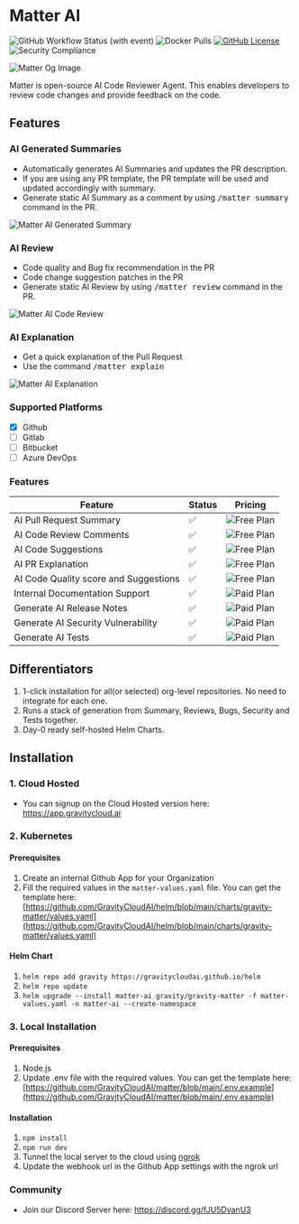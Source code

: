 # Matter AI

![GitHub Workflow Status (with event)](https://github.com/GravityCloudAI/matter-ai/actions/workflows/main.yml/badge.svg?branch=main)
![Docker Pulls](https://img.shields.io/docker/pulls/gravitycloud/matter.svg?maxAge=604800)
[![GitHub License](https://img.shields.io/github/license/GravityCloudAI/matter-ai)](https://github.com/GravityCloudAI/matter/blob/matter-ai/LICENSE)
![Security Compliance](https://img.shields.io/badge/Compliance-SOC2_Type_II-818aff)

![Matter Og Image](https://res.cloudinary.com/dor5uewzz/image/upload/v1740649715/og-image-matter_lr7gsi.png)

Matter is open-source AI Code Reviewer Agent. This enables developers to review code changes and provide feedback on the code.

## Features

### AI Generated Summaries
- Automatically generates AI Summaries and updates the PR description.
- If you are using any PR template, the PR template will be used and updated accordingly with summary.
- Generate static AI Summary as a comment by using <kbd>/matter summary</kbd> command in the PR.

![Matter AI Generated Summary](https://res.cloudinary.com/dor5uewzz/image/upload/v1740649715/generate-ai-summary_fmzjie.png)

### AI Review
- Code quality and Bug fix recommendation in the PR
- Code change suggestion patches in the PR
- Generate static AI Review by using <kbd>/matter review</kbd> command in the PR.

![Matter AI Code Review](https://res.cloudinary.com/dor5uewzz/image/upload/v1740649715/generate-ai-review_mqz3gy.png)

### AI Explanation
- Get a quick explanation of the Pull Request
- Use the command <kbd>/matter explain</kbd>

![Matter AI Explanation](https://res.cloudinary.com/dor5uewzz/image/upload/v1741598521/generate-ai-explain_ceovuu.png)

### Supported Platforms
- [X] Github
- [ ] Gitlab
- [ ] Bitbucket
- [ ] Azure DevOps

### Features

| Feature | Status | Pricing |
|---------|--------|---------|
| AI Pull Request Summary | ✅ | ![Free Plan](https://img.shields.io/badge/Free_/_Self_Hosted-3AFFA3) |
| AI Code Review Comments | ✅ | ![Free Plan](https://img.shields.io/badge/Free_/_Self_Hosted-3AFFA3) |
| AI Code Suggestions | ✅ | ![Free Plan](https://img.shields.io/badge/Free_/_Self_Hosted-3AFFA3) |
| AI PR Explanation | ✅ | ![Free Plan](https://img.shields.io/badge/Free_/_Self_Hosted-3AFFA3) |
| AI Code Quality score and Suggestions | ✅ | ![Free Plan](https://img.shields.io/badge/Free_/_Self_Hosted-3AFFA3) |
| Internal Documentation Support | ✅ | ![Paid Plan](https://img.shields.io/badge/Paid_/_Enterprise-818aff) |
| Generate AI Release Notes | ✅ | ![Paid Plan](https://img.shields.io/badge/Paid_/_Enterprise-818aff) |
| Generate AI Security Vulnerability | ✅ | ![Paid Plan](https://img.shields.io/badge/Paid_/_Enterprise-818aff) |
| Generate AI Tests | ✅ | ![Paid Plan](https://img.shields.io/badge/Paid_/_Enterprise-818aff) |

## Differentiators
1. 1-click installation for all(or selected) org-level repositories. No need to integrate for each one.
2. Runs a stack of generation from Summary, Reviews, Bugs, Security and Tests together.
3. Day-0 ready self-hosted Helm Charts.

## Installation

### 1. Cloud Hosted
- You can signup on the Cloud Hosted version here: https://app.gravitycloud.ai

### 2. Kubernetes

#### Prerequisites
1. Create an internal Github App for your Organization
2. Fill the required values in the `matter-values.yaml` file. You can get the template here: [https://github.com/GravityCloudAI/helm/blob/main/charts/gravity-matter/values.yaml](https://github.com/GravityCloudAI/helm/blob/main/charts/gravity-matter/values.yaml)

#### Helm Chart
1. `helm repo add gravity https://gravitycloudai.github.io/helm`
2. `helm repo update`
3. `helm upgrade --install matter-ai gravity/gravity-matter -f matter-values.yaml -n matter-ai --create-namespace`

### 3. Local Installation

#### Prerequisites
1. Node.js
2. Update .env file with the required values. You can get the template here: [https://github.com/GravityCloudAI/matter/blob/main/.env.example](https://github.com/GravityCloudAI/matter/blob/main/.env.example)

#### Installation
1. `npm install`
2. `npm run dev`
3. Tunnel the local server to the cloud using [ngrok](https://ngrok.com/)
4. Update the webhook url in the Github App settings with the ngrok url

### Community
- Join our Discord Server here: https://discord.gg/fJU5DvanU3
